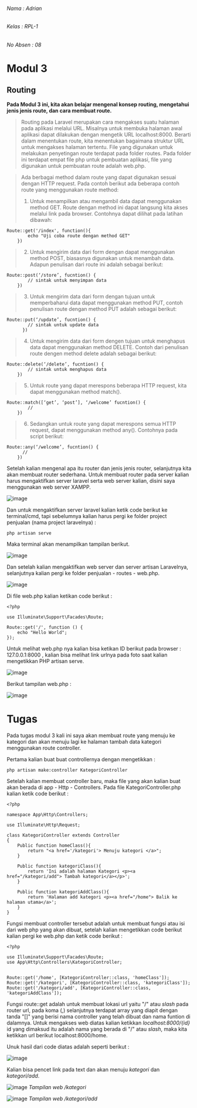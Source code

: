 ###### Nama     : Adrian
###### Kelas    : RPL-1
###### No Absen : 08

# Modul 3
## Routing

**Pada Modul 3 ini, kita akan belajar mengenal konsep routing, mengetahui jenis jenis route, dan cara membuat route.**

>Routing pada Laravel merupakan cara mengakses suatu halaman pada aplikasi melalui URL.
Misalnya untuk membuka halaman awal aplikasi dapat dilakukan dengan mengetik URL
localhost:8000. Berarti dalam menentukan route, kita menentukan bagaimana struktur URL untuk
mengakses halaman tertentu. File yang digunakan untuk melakukan penyetingan route terdapat pada
folder routes. Pada folder ini terdapat empat file php untuk pembuatan aplikasi, file yang digunakan
untuk pembuatan route adalah web.php.

>Ada berbagai method dalam route yang dapat digunakan sesuai dengan HTTP request. Pada
contoh berikut ada beberapa contoh route yang menggunakan route method:
>1. Untuk menampilkan atau mengambil data dapat menggunakan method GET. Route dengan
method ini dapat langsung kita akses melalui link pada browser. Contohnya dapat dilihat pada
latihan dibawah:

```
Route::get('/index', function(){
        echo "Uji coba route dengan method GET"
    })
```

>2. Untuk mengirim data dari form dengan dapat menggunakan method POST, biasasnya
digunakan untuk menambah data. Adapun penulisan dari route ini adalah sebagai berikut:

```
Route::post(‘/store’, fucntion() {
        // sintak untuk menyimpan data
    })
```

>3. Untuk mengirim data dari form dengan tujuan untuk memperbaharui data dapat menggunakan
method PUT, contoh penulisan route dengan method PUT adalah sebagai berikut:

```
Route::put(‘/update’, fucntion() {
        // sintak untuk update data
      })
```

>4. Untuk mengirim data dari form dengen tujuan untuk menghapus data dapat menggunakan
method DELETE. Contoh dari penulisan route dengen method delete adalah sebagai berikut:

```
Route::delete(‘/delete’, fucntion() {
        // sintak untuk menghapus data
    })
```

>5. Untuk route yang dapat merespons beberapa HTTP request, kita dapat menggunakan method
match().

```
Route::match([‘get’, ‘post’], ‘/welcome’ fucntion() {
        //
    })
```

>6. Sedangkan untuk route yang dapat merespons semua HTTP request, dapat menggunakan
method any(). Contohnya pada script berikut:

```
Route::any(‘/welcome’, fucntion() {
      //
    })
```

Setelah kalian mengenal apa itu router dan jenis jenis router, selanjutnya kita akan membuat router sederhana. Untuk membuat router pada server kalian harus mengaktifkan server laravel serta web server kalian, disini saya menggunakan web server XAMPP.

![image](https://user-images.githubusercontent.com/79520394/182096364-90f02f48-1d82-4fcc-8bf6-beda8c023342.png)

Dan untuk mengaktifkan server laravel kalian ketik code berikut ke terminal/cmd, tapi sebelumnya kalian harus pergi ke folder project penjualan (nama project laravelnya) :

```
php artisan serve
```

Maka terminal akan menampilkan tampilan berikut.

![image](https://user-images.githubusercontent.com/79520394/182097526-f65fefb0-b60a-4a84-be0b-852ea85c33ba.png)

Dan setelah kalian mengaktifkan web server dan server artisan Laravelnya, selanjutnya kalian pergi ke folder penjualan - routes - web.php.

![image](https://user-images.githubusercontent.com/79520394/182098029-646cbbe4-7974-4ef4-9168-207ecc81ad29.png)

Di file web.php kalian ketikan code berikut :

```
<?php

use Illuminate\Support\Facades\Route;

Route::get('/', function () {
    echo "Hello World";
});
```

Untuk melihat web.php nya kalian bisa ketikan ID berikut pada browser : 127.0.0.1:8000 , kalian bisa melihat link urlnya pada foto saat kalian mengetikkan PHP artisan serve.

![image](https://user-images.githubusercontent.com/79520394/182096364-90f02f48-1d82-4fcc-8bf6-beda8c023342.png)

Berikut tampilan web.php :

![image](https://user-images.githubusercontent.com/79520394/182103450-5de40a67-1759-4abb-ab51-b8f79cd22a97.png)


# Tugas
Pada tugas modul 3 kali ini saya akan membuat route yang menuju ke kategori dan akan menuju lagi ke halaman tambah data kategori menggunakan route controller.

Pertama kalian buat buat controllernya dengan mengetikkan :

```
php artisan make:controller KategoriController
```

Setelah kalian membuat controller baru, maka file yang akan kalian buat akan berada di app - Http - Controllers. Pada file KategoriController.php kalian ketik code berikut :

```
<?php

namespace App\Http\Controllers;

use Illuminate\Http\Request;

class KategoriController extends Controller
{
    Public function homeClass(){
        return "<a href='/kategori'> Menuju kategori </a>";
    }

    Public function kategoriClass(){
        return 'Ini adalah halaman Kategori <p><a href="/kategori/add"> Tambah kategori</a></p>';
    }

    Public function kategoriAddClass(){
        return 'Halaman add kategori <p><a href="/home"> Balik ke halaman utama</a>';
    }
}
```

Fungsi membuat controller tersebut adalah untuk membuat fungsi atau isi dari web php yang akan dibuat, setelah kalian mengetikkan code berikut kalian pergi ke web.php dan ketik code berikut :

```
<?php

use Illuminate\Support\Facades\Route;
use App\Http\Controllers\KategoriController;


Route::get('/home', [KategoriController::class, 'homeClass']);
Route::get('/kategori', [KategoriController::class, 'kategoriClass']);
Route::get('/kategori/add', [KategoriController::class, 'kategoriAddClass']);
```

Fungsi route::get adalah untuk membuat lokasi url yaitu "/" atau _slash_ pada router url, pada koma (,) selanjutnya terdapat array yang diapit dengan tanda "[]" yang berisi nama controller yang telah dibuat dan nama funtion di dalamnya. Untuk mengakses web diatas kalian ketikkan *localhost:8000/{id}* id yang dimaksud itu adalah nama yang berada di "/" atau _slash_, maka kita ketikkan url berikut localhost:8000/home.

Unuk hasil dari code diatas adalah seperti berikut :

![image](https://user-images.githubusercontent.com/79520394/182106223-f06571f1-f84c-4c72-b08c-9175e8dad106.png)

Kalian bisa pencet link pada text dan akan menuju *kategori* dan *kategori/add*.

![image](https://user-images.githubusercontent.com/79520394/182106223-f06571f1-f84c-4c72-b08c-9175e8dad106.png)
_Tampilan web /kategori_

![image](https://user-images.githubusercontent.com/79520394/182106604-b45b08e3-6fb6-4c9d-960d-e1069c513a0c.png)
_Tampilan web /kategori/add_
